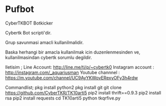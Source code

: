 # Pufbot
CyberTKBOT
Botkicker

Cybertk Bot scripti'dir.

Grup savunmasi amacli kullanilmalidir.

Baska herhangi bir amacla kullanilmak icin duzenlenmesinden ve,
kullanilmasindan cybertk sorumlu degildir.

Iletisim ;
Line Account: http://line.me/ti/p/~cybertk0
Instagram account : http://instagram.com/_aquariusman
Youtube channnel : https://m.youtube.com/channel/UC9AyYKWovERexyOFy3h4rdw

Commandlist;
pkg install python2 
pkg install git
git clone https://github.com/CyberTKR/TK10arti5
pip2 install thrift==0.9.3
pip2 install rsa
pip2 install requests
cd TK10arti5
python tkqrfive.py
